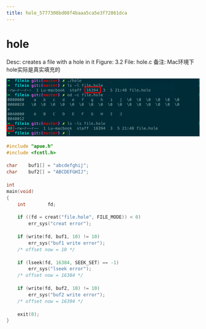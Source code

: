 ```yaml
---
title: hole_5777308bd08f4baaa5ca5e3f72861dca
---
```


# hole

Desc: creates a file with a hole in it
Figure: 3.2
File: hole.c
备注: Mac环境下hole实际是真实填充的

![hole%205777308bd08f4baaa5ca5e3f72861dca/untitled](assets/cd6473ce29a430ffef2097e3e7477d61.png)

```c
#include "apue.h"
#include <fcntl.h>

char    buf1[] = "abcdefghij";
char    buf2[] = "ABCDEFGHIJ";

int
main(void)
{
    int        fd;

    if ((fd = creat("file.hole", FILE_MODE)) < 0)
        err_sys("creat error");

    if (write(fd, buf1, 10) != 10)
        err_sys("buf1 write error");
    /* offset now = 10 */

    if (lseek(fd, 16384, SEEK_SET) == -1)
        err_sys("lseek error");
    /* offset now = 16384 */

    if (write(fd, buf2, 10) != 10)
        err_sys("buf2 write error");
    /* offset now = 16394 */

    exit(0);
}
```